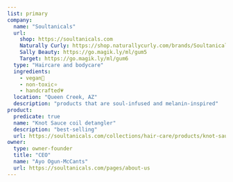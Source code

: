 ```yaml
---
list: primary
company:
  name: "Soultanicals"
  url:
    shop: https://soultanicals.com
    Naturally Curly: https://shop.naturallycurly.com/brands/Soultanicals.html
    Sally Beauty: https://go.magik.ly/ml/gum5
    Target: https://go.magik.ly/ml/gum6
  type: "Haircare and bodycare"
  ingredients:
    - vegan🌱
    - non-toxic⭐️
    - handcrafted💗
  location: "Queen Creek, AZ"
  description: "products that are soul-infused and melanin-inspired"
product:
  predicate: true
  name: "Knot Sauce coil detangler"
  description: "best-selling"
  url: https://soultanicals.com/collections/hair-care/products/knot-sauce
owner:
  type: owner-founder
  title: "CEO"
  name: "Ayo Ogun-McCants"
  url: https://soultanicals.com/pages/about-us
---
```

